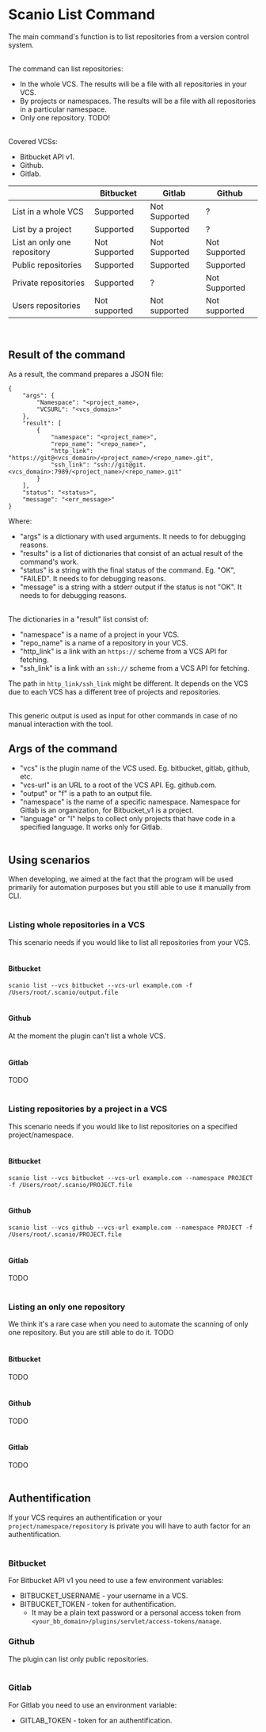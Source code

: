 # Scanio List Command
The main command's function is to list repositories from a version control system.<br><br>

The command can list repositories:
- In the whole VCS. The results will be a file with all repositories in your VCS.
- By projects or namespaces. The results will be a file with all repositories in a particular namespace.
- Only one repository. TODO!<br><br>

Covered VCSs:
- Bitbucket API v1.
- Github.
- Gitlab.<br>

|    |Bitbucket|Gitlab|Github|
|----|-----|---|---|
|List in a whole VCS|Supported|Not Supported|?|
|List by a project|Supported|Supported|?|
|List an only one repository|Not Supported|Not Supported|Not Supported|
|Public repositories|Supported|Supported|Supported|
|Private repositories|Supported| ?|Not Supported|
|Users repositories|Not supported|Not supported|Not supported| 
<br>

## Result of the command
As a result, the command prepares a JSON file:
```
{
    "args": {
        "Namespace": "<project_name>,
        "VCSURL": "<vcs_domain>"
    },
    "result": [
        {
            "namespace": "<project_name>",
            "repo_name": "<repo_name>",
            "http_link": "https://git@<vcs_domain>/<project_name>/<repo_name>.git",
            "ssh_link": "ssh://git@git.<vcs_domain>:7989/<project_name>/<repo_name>.git"
        }
    ],
    "status": "<status>",
    "message": "<err_message>"
}
```

Where:
* "args" is a dictionary with used arguments. It needs to for debugging reasons.
* "results" is a list of dictionaries that consist of an actual result of the command's work. 
* "status" is a string with the final status of the command. Eg. "OK", "FAILED". It needs to for debugging reasons.
* "message" is a string with a stderr output if the status is not "OK". It needs to for debugging reasons.<br><br>

The dictionaries in a "result" list consist of:
* "namespace" is a name of a project in your VCS.
* "repo_name" is a name of a repository in your VCS. 
* "http_link" is a link with an `https://` scheme from a VCS API for fetching.
* "ssh_link" is a link with an `ssh://` scheme from a VCS API for fetching.<br>

The path in ```http_link/ssh_link``` might be different. It depends on the VCS due to each VCS has a different tree of projects and repositories. <br><br>

This generic output is used as input for other commands in case of no manual interaction with the tool.<br>

## Args of the command
* "vcs" is the plugin name of the VCS used. Eg. bitbucket, gitlab, github, etc.
* "vcs-url" is an URL to a root of the VCS API. Eg. github.com.
* "output" or "f" is a path to an output file.
* "namespace" is the name of a specific namespace. Namespace for Gitlab is an organization, for Bitbucket_v1 is a project.
* "language" or "l" helps to collect only projects that have code in a specified language. It works only for Gitlab.<br><br>

## Using scenarios 
When developing, we aimed at the fact that the program will be used primarily for automation purposes but you still able to use it manually from CLI.<br><br>


### Listing whole repositories in a VCS
This scenario needs if you would like to list all repositories from your VCS.<br><br>

#### **Bitbucket**
```scanio list --vcs bitbucket --vcs-url example.com -f /Users/root/.scanio/output.file```<br><br>

#### **Github**
At the moment the plugin can't list a whole VCS.<br><br>
#### **Gitlab**
TODO<br><br>

### Listing repositories by a project in a VCS
This scenario needs if you would like to list repositories on a specified project/namespace. <br><br>

#### **Bitbucket**
```scanio list --vcs bitbucket --vcs-url example.com --namespace PROJECT -f /Users/root/.scanio/PROJECT.file```<br><br>

#### **Github**
```scanio list --vcs github --vcs-url example.com --namespace PROJECT -f /Users/root/.scanio/PROJECT.file```<br><br>

#### **Gitlab**
TODO <br><br>

### Listing an only one repository
We think it's a rare case when you need to automate the scanning of only one repository. But you are still able to do it.
TODO <br><br>

#### **Bitbucket**
TODO <br><br>

#### **Github**
TODO <br><br>

#### **Gitlab**
TODO <br><br>

## Authentification
If your VCS requires an authentification or your ```project/namespace/repository``` is private you will have to auth factor for an authentification.<br><br>

### Bitbucket
For Bitbucket API v1 you need to use a few environment variables:
* BITBUCKET_USERNAME - your username in a VCS.
* BITBUCKET_TOKEN - token for authentification.
   * It may be a plain text password or a personal access token from ```<your_bb_domain>/plugins/servlet/access-tokens/manage```.

### Github
The plugin can list only public repositories. <br><br>

### Gitlab
For Gitlab you need to use an environment variable:
- GITLAB_TOKEN - token for an authentification.<br><br>
